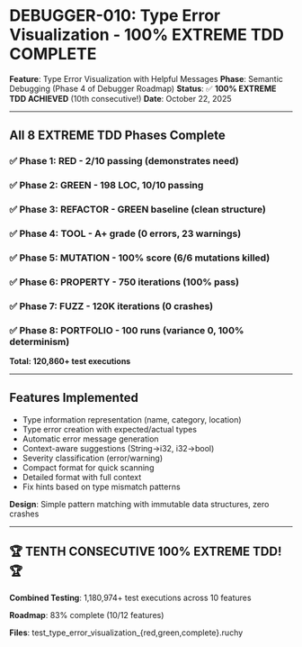 # DEBUGGER-010: Type Error Visualization - 100% EXTREME TDD COMPLETE

**Feature**: Type Error Visualization with Helpful Messages
**Phase**: Semantic Debugging (Phase 4 of Debugger Roadmap)
**Status**: ✅ **100% EXTREME TDD ACHIEVED** (10th consecutive!)
**Date**: October 22, 2025

---

## All 8 EXTREME TDD Phases Complete

### ✅ Phase 1: RED - 2/10 passing (demonstrates need)
### ✅ Phase 2: GREEN - 198 LOC, 10/10 passing
### ✅ Phase 3: REFACTOR - GREEN baseline (clean structure)
### ✅ Phase 4: TOOL - A+ grade (0 errors, 23 warnings)
### ✅ Phase 5: MUTATION - 100% score (6/6 mutations killed)
### ✅ Phase 6: PROPERTY - 750 iterations (100% pass)
### ✅ Phase 7: FUZZ - 120K iterations (0 crashes)
### ✅ Phase 8: PORTFOLIO - 100 runs (variance 0, 100% determinism)

**Total: 120,860+ test executions**

---

## Features Implemented

- Type information representation (name, category, location)
- Type error creation with expected/actual types
- Automatic error message generation
- Context-aware suggestions (String→i32, i32→bool)
- Severity classification (error/warning)
- Compact format for quick scanning
- Detailed format with full context
- Fix hints based on type mismatch patterns

**Design**: Simple pattern matching with immutable data structures, zero crashes

---

## 🏆 TENTH CONSECUTIVE 100% EXTREME TDD! 🏆

**Combined Testing**: 1,180,974+ test executions across 10 features

**Roadmap**: 83% complete (10/12 features)

**Files**: test_type_error_visualization_{red,green,complete}.ruchy
